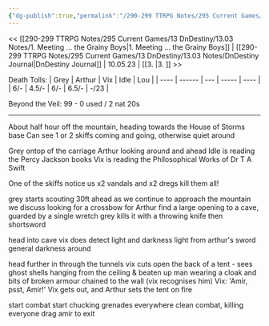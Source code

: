 ```yaml
---
{"dg-publish":true,"permalink":"/290-299 TTRPG Notes/295 Current Games/13 DnDestiny/13.03 Notes/2. Fireteam Fire/"}
---
```



<< [[290-299 TTRPG Notes/295 Current Games/13 DnDestiny/13.03 Notes/1. Meeting ... the Grainy Boys\|1. Meeting ... the Grainy Boys]] | [[290-299 TTRPG Notes/295 Current Games/13 DnDestiny/13.03 Notes/DnDestiny Journal\|DnDestiny Journal]] | 10.05.23 | [[3. \|3. ]] >>

Death Tolls:
| Grey | Arthur | Vix | Idle  | Lou  |
| ---- | ------ | --- | ----- | ---- |
| 6/-  | 4.5/-  | 6/- | 6.5/- | -/23 | 

Beyond the Veil:
99 - 0 used / 2 nat 20s 

****

About half hour off the mountain, heading towards the House of Storms base
Can see 1 or 2 skiffs coming and going, otherwise quiet around

Grey ontop of the carriage
Arthur looking around and ahead
Idle is reading the Percy Jackson books
Vix is reading the Philosophical Works of Dr T A Swift

One of the skiffs notice us
x2 vandals and x2 dregs
kill them all!

grey starts scouting 30ft ahead as we continue to approach the mountain
we discuss looking for a crossbow for Arthur
find a large opening to a cave, guarded by a single wretch
grey kills it with a throwing knife then shortsword

head into cave
vix does detect light and darkness
	light from arthur's sword
	general darkness around

head further in
through the tunnels
vix cuts open the back of a tent - sees ghost shells hanging from the ceiling & beaten up man wearing a cloak and bits of broken armour chained to the wall (vix recognises him)
Vix: 'Amir, psst, Amir!'
Vix gets out, and Arthur sets the tent on fire

start combat
start chucking grenades everywhere
clean combat, killing everyone
drag amir to exit